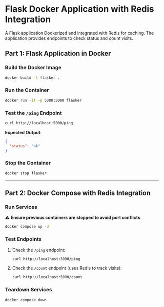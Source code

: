 # Flask Docker Application with Redis Integration

A Flask application Dockerized and integrated with Redis for caching. The application provides endpoints to check status and count visits.

## Part 1: Flask Application in Docker

### Build the Docker Image
```bash
docker build -t flasker .
```

### Run the Container
```bash
docker run -it -p 5000:5000 flasker
```

### Test the `/ping` Endpoint
```bash
curl http://localhost:5000/ping
```

**Expected Output**:
```json
{
  "status": "ok"
}
```

### Stop the Container
```bash
docker stop flasker
```

---

## Part 2: Docker Compose with Redis Integration

### Run Services
⚠️ **Ensure previous containers are stopped to avoid port conflicts**.
```bash
docker compose up -d
```

### Test Endpoints
1. Check the `/ping` endpoint:
   ```bash
   curl http://localhost:5000/ping
   ```

2. Check the `/count` endpoint (uses Redis to track visits):
   ```bash
   curl http://localhost:5000/count
   ```

### Teardown Services
```bash
docker compose down
```


